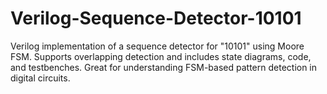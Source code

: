 # Verilog-Sequence-Detector-10101
Verilog implementation of a sequence detector for "10101" using Moore FSM. Supports overlapping detection and includes state diagrams, code, and testbenches. Great for understanding FSM-based pattern detection in digital circuits.
